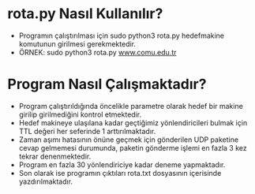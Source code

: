 

# rota.py Nasıl Kullanılır?

- Programın çalıştırılması için sudo python3 rota.py hedefmakine komutunun girilmesi gerekmektedir.
- ÖRNEK: sudo python3 rota.py www.comu.edu.tr 


# Program Nasıl Çalışmaktadır?

- Program çalıştırıldığında öncelikle parametre olarak hedef bir makine girilip girilmediğini kontrol etmektedir.
- Hedef makineye ulaşılana kadar geçtiğimiz yönlendiricileri bulmak için TTL değeri her seferinde 1 arttırılmaktadır.
- Zaman aşımı hatasının önüne geçmek için gönderilen UDP paketine cevap gelmemesi durumunda, paketin gönderme işlemi en fazla 3 kez tekrar denenmektedir.
- Program en fazla 30 yönlendiriciye kadar deneme yapmaktadır.
- Son olarak ise programın çıktıları rota.txt dosyasının içerisinde yazdırılmaktadır.



